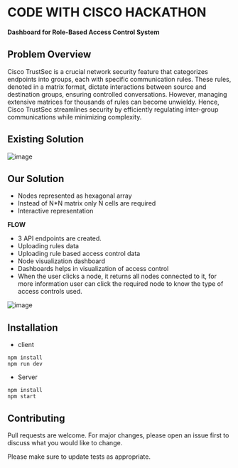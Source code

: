 # CODE WITH CISCO HACKATHON

**Dashboard for Role-Based Access Control System**


## Problem Overview

Cisco TrustSec is a crucial network security feature that categorizes endpoints into groups, each with specific communication rules. These rules, denoted in a matrix format, dictate interactions between source and destination groups, ensuring controlled conversations. However, managing extensive matrices for thousands of rules can become unwieldy. Hence, Cisco TrustSec streamlines security by efficiently regulating inter-group communications while minimizing complexity.

## Existing Solution

![image](https://github.com/raoprashant61/Code_With_Cisco/assets/61898303/1203c752-751b-4535-a750-4ed88f7cb752)


## Our Solution

- Nodes represented as hexagonal array
- Instead of N*N matrix only N cells are required
- Interactive representation

**FLOW**

- 3 API endpoints are created.
- Uploading rules data
- Uploading rule based access control data
- Node visualization dashboard
- Dashboards helps in visualization of access control
- When the user clicks a node, it returns all nodes connected to it, for more information user can click the required node to know the type of access controls used.

![image](https://github.com/raoprashant61/Code_With_Cisco/assets/61898303/ccfe1e6e-cf49-4e6e-8799-24f1a17bb9fa)


## Installation

* client

```shell
npm install
npm run dev

```

* Server

```shell
npm install
npm start

```

## Contributing

Pull requests are welcome. For major changes, please open an issue first
to discuss what you would like to change.

Please make sure to update tests as appropriate.
